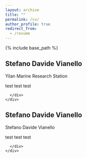 ```yaml
---
layout: archive
title: ""
permalink: /cv/
author_profile: true
redirect_from:
  - /resume
---
```


{% include base_path %}


<!-- <object data="/files/CV_VIANELLO_102021.pdf" type="application/pdf" width="700px" height="700px">
    <embed src="/files/CV_VIANELLO_102021.pdf">
        <p>This browser does not support PDFs. Please download the PDF to view it: <a href="/files/CV_VIANELLO_102021.pdf">Download PDF</a>.</p>
    </embed>
</object> -->


<link href="https://stackpath.bootstrapcdn.com/bootstrap/4.5.2/css/bootstrap.min.css" rel="stylesheet" />
<section class="fdb-block">
  <div class="col-fill-left" style="background-image: url(https://i.imgur.com/3U2Fd7P.jpg);">
  </div>

  <div class="container">
    <div class="row justify-content-end">
      <div class="col-12 col-md-5 text-left">
        <h1> Stefano Davide Vianello</h1>
        <p class="lead">Yilan Marine Research Station</p>
        test test test

        
      </div>
    </div>
  </div>
</section>

<section class="fdb-block">
  <div class="col-fill-left" style="background-image: url(https://i.imgur.com/3U2Fd7P.jpg);">
  </div>

  <div class="container">
    <div class="row justify-content-end">
      <div class="col-12 col-md-5 text-left">
        <h1> Stefano Davide Vianello</h1>
        <p class="lead">Stefano Davide Vianello</p>
        test test test

        
      </div>
    </div>
  </div>
</section>


<!-- <p class="mt-4"><a href="https://www.froala.com">Learn More <i class="fas fa-angle-right"></i></a></p> -->